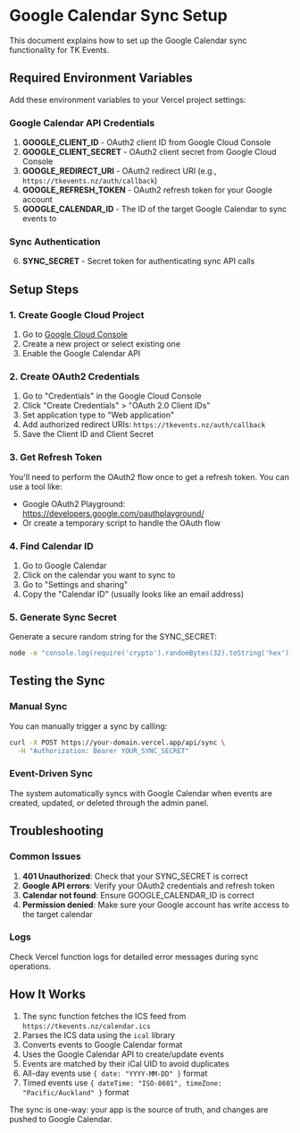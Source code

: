# Google Calendar Sync Setup

This document explains how to set up the Google Calendar sync functionality for TK Events.

## Required Environment Variables

Add these environment variables to your Vercel project settings:

### Google Calendar API Credentials

1. **GOOGLE_CLIENT_ID** - OAuth2 client ID from Google Cloud Console
2. **GOOGLE_CLIENT_SECRET** - OAuth2 client secret from Google Cloud Console  
3. **GOOGLE_REDIRECT_URI** - OAuth2 redirect URI (e.g., `https://tkevents.nz/auth/callback`)
4. **GOOGLE_REFRESH_TOKEN** - OAuth2 refresh token for your Google account
5. **GOOGLE_CALENDAR_ID** - The ID of the target Google Calendar to sync events to

### Sync Authentication

6. **SYNC_SECRET** - Secret token for authenticating sync API calls

## Setup Steps

### 1. Create Google Cloud Project

1. Go to [Google Cloud Console](https://console.cloud.google.com/)
2. Create a new project or select existing one
3. Enable the Google Calendar API

### 2. Create OAuth2 Credentials

1. Go to "Credentials" in the Google Cloud Console
2. Click "Create Credentials" > "OAuth 2.0 Client IDs"
3. Set application type to "Web application"
4. Add authorized redirect URIs: `https://tkevents.nz/auth/callback`
5. Save the Client ID and Client Secret

### 3. Get Refresh Token

You'll need to perform the OAuth2 flow once to get a refresh token. You can use a tool like:

- Google OAuth2 Playground: https://developers.google.com/oauthplayground/
- Or create a temporary script to handle the OAuth flow

### 4. Find Calendar ID

1. Go to Google Calendar
2. Click on the calendar you want to sync to
3. Go to "Settings and sharing"
4. Copy the "Calendar ID" (usually looks like an email address)

### 5. Generate Sync Secret

Generate a secure random string for the SYNC_SECRET:

```bash
node -e "console.log(require('crypto').randomBytes(32).toString('hex'))"
```

## Testing the Sync

### Manual Sync

You can manually trigger a sync by calling:

```bash
curl -X POST https://your-domain.vercel.app/api/sync \
  -H "Authorization: Bearer YOUR_SYNC_SECRET"
```

### Event-Driven Sync

The system automatically syncs with Google Calendar when events are created, updated, or deleted through the admin panel.

## Troubleshooting

### Common Issues

1. **401 Unauthorized**: Check that your SYNC_SECRET is correct
2. **Google API errors**: Verify your OAuth2 credentials and refresh token
3. **Calendar not found**: Ensure GOOGLE_CALENDAR_ID is correct
4. **Permission denied**: Make sure your Google account has write access to the target calendar

### Logs

Check Vercel function logs for detailed error messages during sync operations.

## How It Works

1. The sync function fetches the ICS feed from `https://tkevents.nz/calendar.ics`
2. Parses the ICS data using the `ical` library
3. Converts events to Google Calendar format
4. Uses the Google Calendar API to create/update events
5. Events are matched by their iCal UID to avoid duplicates
6. All-day events use `{ date: "YYYY-MM-DD" }` format
7. Timed events use `{ dateTime: "ISO-8601", timeZone: "Pacific/Auckland" }` format

The sync is one-way: your app is the source of truth, and changes are pushed to Google Calendar.
